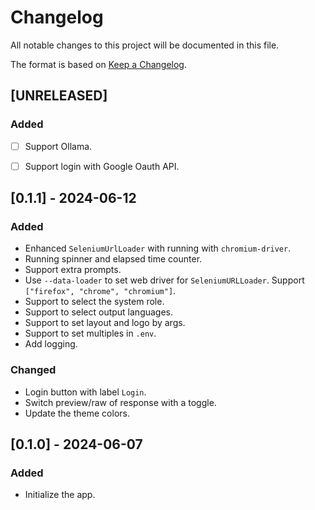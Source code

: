# Changelog

All notable changes to this project will be documented in this file.

The format is based on [Keep a Changelog](https://keepachangelog.com/en/1.1.0/).

## [UNRELEASED]
### Added
- [ ] Support Ollama. 
- [ ] Support login with Google Oauth API. 


## [0.1.1] - 2024-06-12

### Added

- Enhanced `SeleniumUrlLoader` with running with `chromium-driver`. 
- Running spinner and elapsed time counter. 
- Support extra prompts.
- Use `--data-loader` to set web driver for `SeleniumURLLoader`. Support `["firefox", "chrome", "chromium"]`. 
- Support to select the system role. 
- Support to select output languages. 
- Support to set layout and logo by args. 
- Support to set multiples in `.env`. 
- Add logging. 

### Changed

- Login button with label `Login`.
- Switch preview/raw of response with a toggle. 
- Update the theme colors. 


## [0.1.0] - 2024-06-07

### Added

- Initialize the app. 
